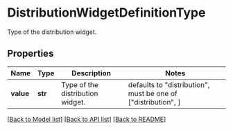 # DistributionWidgetDefinitionType

Type of the distribution widget.

## Properties

| Name      | Type    | Description                      | Notes                                                         |
| --------- | ------- | -------------------------------- | ------------------------------------------------------------- |
| **value** | **str** | Type of the distribution widget. | defaults to "distribution", must be one of ["distribution", ] |

[[Back to Model list]](README.md#documentation-for-models) [[Back to API list]](README.md#documentation-for-api-endpoints) [[Back to README]](README.md)
